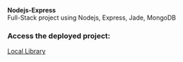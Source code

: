 <strong>Nodejs-Express</strong><br/>
Full-Stack project using Nodejs, Express, Jade, MongoDB 
<h3>Access the deployed project: </h3> <a href="https://afternoon-meadow-04059.herokuapp.com/"> Local Library </a> 
